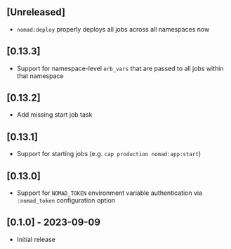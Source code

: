 ## [Unreleased]

- `nomad:deploy` properly deploys all jobs across all namespaces now

## [0.13.3]

- Support for namespace-level `erb_vars` that are passed to all jobs within that namespace

## [0.13.2]

- Add missing start job task

## [0.13.1]

- Support for starting jobs (e.g. `cap production nomad:app:start`)

## [0.13.0]

- Support for `NOMAD_TOKEN` environment variable authentication via `:nomad_token` configuration option

## [0.1.0] - 2023-09-09

- Initial release
